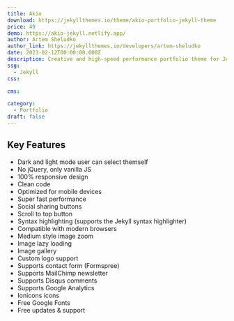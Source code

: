 ```yaml
---
title: Akio
download: https://jekyllthemes.io/theme/akio-portfolio-jekyll-theme
price: 49
demo: https://akio-jekyll.netlify.app/
author: Artem Sheludko
author_link: https://jekyllthemes.io/developers/artem-sheludko
date: 2023-02-12T00:00:00.000Z
description: Creative and high-speed performance portfolio theme for Jekyll.
ssg:
  - Jekyll
css:

cms:

category:
  - Portfolio
draft: false
---
```


## Key Features

- Dark and light mode user can select themself
- No jQuery, only vanilla JS
- 100% responsive design
- Clean code
- Optimized for mobile devices
- Super fast performance
- Social sharing buttons
- Scroll to top button
- Syntax highlighting (supports the Jekyll syntax highlighter)
- Compatible with modern browsers
- Medium style image zoom
- Image lazy loading
- Image gallery
- Custom logo support
- Supports contact form (Formspree)
- Supports MailChimp newsletter
- Supports Disqus comments
- Supports Google Analytics
- Ionicons icons
- Free Google Fonts
- Free updates & support
